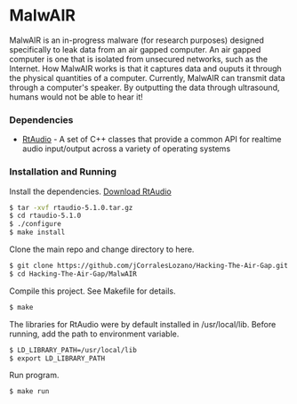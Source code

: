 # MalwAIR
MalwAIR is an in-progress malware (for research purposes) designed specifically to leak data from an air gapped computer. An air gapped computer is one that is isolated from unsecured networks, such as the Internet. How MalwAIR works is that it captures data and ouputs it through the physical quantities of a computer. Currently, MalwAIR can transmit data through a computer's speaker. By outputting the data through ultrasound, humans would not be able to hear it!
### Dependencies
  - [RtAudio](https://www.music.mcgill.ca/~gary/rtaudio/) - A set of C++ classes that provide a common API for realtime audio input/output across a variety of operating systems
### Installation and Running
Install the dependencies.
[Download RtAudio](http://www.music.mcgill.ca/~gary/rtaudio/release/rtaudio-5.1.0.tar.gz)
```sh
$ tar -xvf rtaudio-5.1.0.tar.gz
$ cd rtaudio-5.1.0
$ ./configure
$ make install
```
Clone the main repo and change directory to here.
```sh
$ git clone https://github.com/jCorralesLozano/Hacking-The-Air-Gap.git
$ cd Hacking-The-Air-Gap/MalwAIR
```
Compile this project. See Makefile for details.
```sh
$ make
```
The libraries for RtAudio were by default installed in /usr/local/lib. Before running, add the path to environment variable.
```sh
$ LD_LIBRARY_PATH=/usr/local/lib
$ export LD_LIBRARY_PATH
```
Run program.
```sh
$ make run
```
